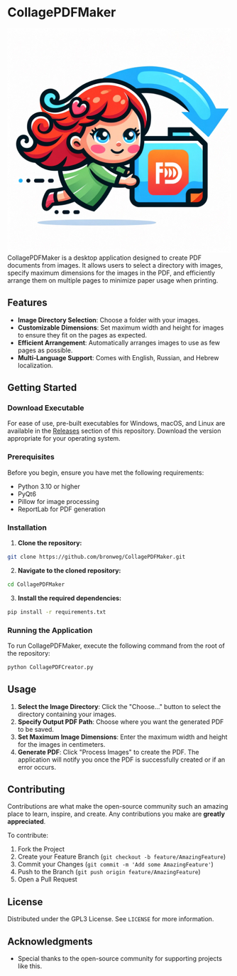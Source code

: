 # CollagePDFMaker
![App Icon](images/logo.png)
CollagePDFMaker is a desktop application designed to create PDF documents from images. It allows users to select a directory with images, specify maximum dimensions for the images in the PDF, and efficiently arrange them on multiple pages to minimize paper usage when printing.

## Features
- **Image Directory Selection**: Choose a folder with your images.
- **Customizable Dimensions**: Set maximum width and height for images to ensure they fit on the pages as expected.
- **Efficient Arrangement**: Automatically arranges images to use as few pages as possible.
- **Multi-Language Support**: Comes with English, Russian, and Hebrew localization.

## Getting Started
### Download Executable
For ease of use, pre-built executables for Windows, macOS, and Linux are available in the [Releases](https://github.com/yourusername/CollagePDFMaker/releases) section of this repository. Download the version appropriate for your operating system.

### Prerequisites
Before you begin, ensure you have met the following requirements:
- Python 3.10 or higher
- PyQt6
- Pillow for image processing
- ReportLab for PDF generation

### Installation
1. **Clone the repository:**
```bash
git clone https://github.com/bronweg/CollagePDFMaker.git
```

2. **Navigate to the cloned repository:**
```bash
cd CollagePDFMaker
```

3. **Install the required dependencies:**
```bash
pip install -r requirements.txt
```

### Running the Application
To run CollagePDFMaker, execute the following command from the root of the repository:
```bash
python CollagePDFCreator.py
```


## Usage
1. **Select the Image Directory**: Click the "Choose..." button to select the directory containing your images.
2. **Specify Output PDF Path**: Choose where you want the generated PDF to be saved.
3. **Set Maximum Image Dimensions**: Enter the maximum width and height for the images in centimeters.
4. **Generate PDF**: Click "Process Images" to create the PDF. The application will notify you once the PDF is successfully created or if an error occurs.

## Contributing
Contributions are what make the open-source community such an amazing place to learn, inspire, and create. Any contributions you make are **greatly appreciated**.

To contribute:
1. Fork the Project
2. Create your Feature Branch (`git checkout -b feature/AmazingFeature`)
3. Commit your Changes (`git commit -m 'Add some AmazingFeature'`)
4. Push to the Branch (`git push origin feature/AmazingFeature`)
5. Open a Pull Request

## License
Distributed under the GPL3 License. See `LICENSE` for more information.

## Acknowledgments
- Special thanks to the open-source community for supporting projects like this.

